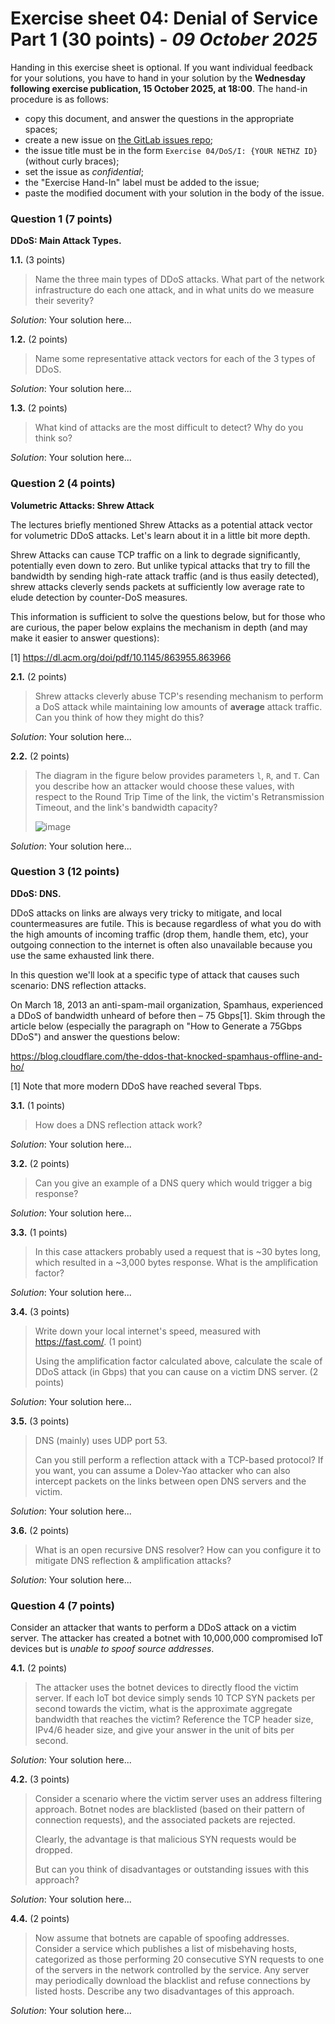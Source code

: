 # Exercise sheet 04: Denial of Service Part 1 (30 points) - *09 October 2025*

Handing in this exercise sheet is optional.
If you want individual feedback for your solutions, you have to hand in your solution by the **Wednesday following exercise publication, 15 October 2025, at 18:00**.
The hand-in procedure is as follows:

- copy this document, and answer the questions in the appropriate spaces;
- create a new issue on [the GitLab issues repo](https://gitlab.inf.ethz.ch/PRV-PERRIG/netsec-course/netsec-2025-issues);
- the issue title must be in the form `Exercise 04/DoS/I: {YOUR NETHZ ID}` (without curly braces);
- set the issue as _confidential_;
- the "Exercise Hand-In" label must be added to the issue;
- paste the modified document with your solution in the body of the issue.


### Question 1 (7 points)
**DDoS: Main Attack Types.**

**1.1.** (3 points)
> Name the three main types of DDoS attacks. What part of the network
> infrastructure do each one attack, and in what units do we measure their
> severity?

_Solution_:
Your solution here...

**1.2.** (2 points)
> Name some representative attack vectors for each of the 3 types of DDoS.

_Solution_:
Your solution here...

**1.3.** (2 points)
> What kind of attacks are the most difficult to detect? Why do you think so?

_Solution_:
Your solution here...

### Question 2 (4 points)
**Volumetric Attacks: Shrew Attack**

The lectures briefly mentioned Shrew Attacks as a potential attack vector
for volumetric DDoS attacks. Let's learn about it in a little bit more
depth.

Shrew Attacks can cause TCP traffic on a link to degrade significantly,
potentially even down to zero. But unlike typical attacks that try to fill
the bandwidth by sending high-rate attack traffic (and is thus easily
detected), shrew attacks cleverly sends packets at sufficiently low
average rate to elude detection by counter-DoS measures.

This information is sufficient to solve the questions below, but for those
who are curious, the paper below explains the mechanism in depth (and
may make it easier to answer questions):

[1] <https://dl.acm.org/doi/pdf/10.1145/863955.863966>

**2.1.** (2 points)
> Shrew attacks cleverly abuse TCP's resending mechanism to perform a
> DoS attack while maintaining low amounts of __average__ attack traffic.
> Can you think of how they might do this?

_Solution_:
Your solution here...

**2.2.** (2 points)
> The diagram in the figure below provides parameters `l`, `R`, and `T`.
> Can you describe how an attacker would choose these values, with respect
> to the Round Trip Time of the link, the victim's Retransmission Timeout,
> and the link's bandwidth capacity?
> 
> <img src="assets/Square-wave_DoS_stream.png" alt="image" />

_Solution_:
Your solution here...

### Question 3 (12 points)
**DDoS: DNS.**

DDoS attacks on links are always very tricky to mitigate, and local
countermeasures are futile. This is because regardless of what you do with
the high amounts of incoming traffic (drop them, handle them, etc), your
outgoing connection to the internet is often also unavailable because you
use the same exhausted link there.

In this question we'll look at a specific type of attack that causes such
scenario: DNS reflection attacks.

On March 18, 2013 an anti-spam-mail organization, Spamhaus, experienced a
DDoS of bandwidth unheard of before then – 75 Gbps[1]. Skim through the
article below (especially the paragraph on "How to Generate a 75Gbps DDoS")
and answer the questions below:

<https://blog.cloudflare.com/the-ddos-that-knocked-spamhaus-offline-and-ho/>

[1] Note that more modern DDoS have reached several Tbps.

**3.1.** (1 points)
> How does a DNS reflection attack work?

_Solution_:
Your solution here...

**3.2.** (2 points)
> Can you give an example of a DNS query which would trigger a big response?

_Solution_:
Your solution here...

**3.3.** (1 points)
> In this case attackers probably used a request that is \~30 bytes long,
> which resulted in a \~3,000 bytes response. What is the amplification
> factor?

_Solution_:
Your solution here...

**3.4.** (3 points)
> Write down your local internet's speed, measured with https://fast.com/.
> (1 point)
> 
> Using the amplification factor calculated above, calculate the scale of
> DDoS attack (in Gbps) that you can cause on a victim DNS server.
> (2 points)

_Solution_:
Your solution here...

**3.5.** (3 points)
> DNS (mainly) uses UDP port 53.
> 
> Can you still perform a reflection attack with a TCP-based protocol? If
> you want, you can assume a Dolev-Yao attacker who can also
> intercept packets on the links between open DNS servers and the victim.

_Solution_:
Your solution here...

**3.6.** (2 points)
> What is an open recursive DNS resolver? How can you configure it to
> mitigate DNS reflection & amplification attacks?

_Solution_:
Your solution here...

### Question 4 (7 points)
Consider an attacker that wants to perform a DDoS attack on a victim server.
The attacker has created a botnet with 10,000,000 compromised IoT devices but
is _unable to spoof source addresses_.

**4.1.** (2 points)
> The attacker uses the botnet devices to directly flood the victim server.
> If each IoT bot device simply sends 10 TCP SYN packets per second
> towards the victim, what is the approximate aggregate bandwidth that
> reaches the victim? Reference the TCP header size, IPv4/6 header size,
> and give your answer in the unit of bits per second.

_Solution_:
Your solution here...

**4.2.** (3 points)
> Consider a scenario where the victim server uses an address filtering approach.
> Botnet nodes are blacklisted (based on their pattern of connection requests),
> and the associated packets are rejected.
> 
> Clearly, the advantage is that malicious SYN requests would be dropped.
> 
> But can you think of disadvantages or outstanding issues with this approach?

_Solution_:
Your solution here...

**4.4.** (2 points)
> Now assume that botnets are capable of spoofing addresses. Consider a
> service which publishes a list of misbehaving hosts, categorized as
> those performing 20 consecutive SYN requests to one of the servers in
> the network controlled by the service. Any server may periodically
> download the blacklist and refuse connections by listed hosts. Describe
> any two disadvantages of this approach.

_Solution_:
Your solution here...
